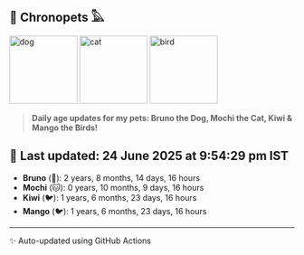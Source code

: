 ## 🐾 Chronopets 𓅓

<img src="https://media.giphy.com/media/3oriO0OEd9QIDdllqo/giphy.gif" width="120" height="120" alt="dog"> <img src="https://media.giphy.com/media/OmK8lulOMQ9XO/giphy.gif" width="120" height="120" alt="cat"> <img src="https://media.giphy.com/media/1dMNq7sH2v5i/giphy.gif" width="120" height="120" alt="bird"> 

> **Daily age updates for my pets: Bruno the Dog, Mochi the Cat, Kiwi & Mango the Birds!**

## 📅 Last updated: 24 June 2025 at 9:54:29 pm IST

- **Bruno** (🐶): 2 years, 8 months, 14 days, 16 hours
- **Mochi** (🐱): 0 years, 10 months, 9 days, 16 hours
- **Kiwi** (🐦): 1 years, 6 months, 23 days, 16 hours
- **Mango** (🐦): 1 years, 6 months, 23 days, 16 hours

---
✨ Auto-updated using GitHub Actions
